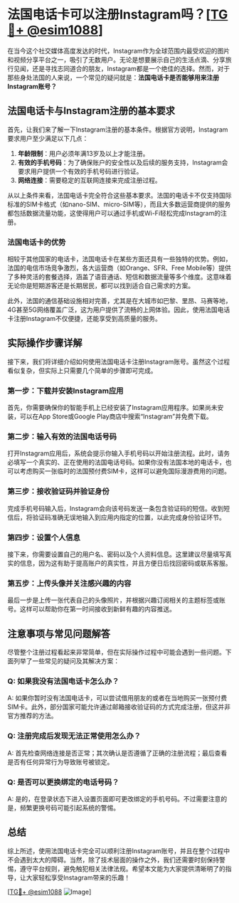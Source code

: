 # 法国电话卡可以注册Instagram吗？[[TG💪+ @esim1088](https://t.me/s/esim1088)]

在当今这个社交媒体高度发达的时代，Instagram作为全球范围内最受欢迎的图片和视频分享平台之一，吸引了无数用户。无论是想要展示自己的生活点滴、分享旅行见闻，还是寻找志同道合的朋友，Instagram都是一个绝佳的选择。然而，对于那些身处法国的人来说，一个常见的疑问就是：**法国电话卡是否能够用来注册Instagram账号？**

## 法国电话卡与Instagram注册的基本要求

首先，让我们来了解一下Instagram注册的基本条件。根据官方说明，Instagram要求用户至少满足以下几点：

1. **年龄限制**：用户必须年满13岁及以上才能注册。
2. **有效的手机号码**：为了确保账户的安全性以及后续的服务支持，Instagram会要求用户提供一个有效的手机号码进行验证。
3. **网络连接**：需要稳定的互联网连接来完成注册过程。

从以上条件来看，法国电话卡完全符合这些基本要求。法国的电话卡不仅支持国际标准的SIM卡格式（如nano-SIM、micro-SIM等），而且大多数运营商提供的服务都包括数据流量功能，这使得用户可以通过手机或Wi-Fi轻松完成Instagram的注册。

### 法国电话卡的优势

相较于其他国家的电话卡，法国电话卡在某些方面还具有一些独特的优势。例如，法国的电信市场竞争激烈，各大运营商（如Orange、SFR、Free Mobile等）提供了多种灵活的套餐选择，涵盖了语音通话、短信和数据流量等多个维度。这意味着无论你是短期游客还是长期居民，都可以找到适合自己需求的方案。

此外，法国的通信基础设施相对完善，尤其是在大城市如巴黎、里昂、马赛等地，4G甚至5G网络覆盖广泛，这为用户提供了流畅的上网体验。因此，使用法国电话卡注册Instagram不仅便捷，还能享受到高质量的服务。

## 实际操作步骤详解

接下来，我们将详细介绍如何使用法国电话卡注册Instagram账号。虽然这个过程看似复杂，但实际上只需要几个简单的步骤即可完成。

### 第一步：下载并安装Instagram应用

首先，你需要确保你的智能手机上已经安装了Instagram应用程序。如果尚未安装，可以在App Store或Google Play商店中搜索“Instagram”并免费下载。

### 第二步：输入有效的法国电话号码

打开Instagram应用后，系统会提示你输入手机号码以开始注册流程。此时，请务必填写一个真实的、正在使用的法国电话号码。如果你没有法国本地的电话卡，也可以考虑购买一张临时的法国预付费SIM卡，这样可以避免国际漫游费用的问题。

### 第三步：接收验证码并验证身份

完成手机号码输入后，Instagram会向该号码发送一条包含验证码的短信。收到短信后，将验证码准确无误地输入到应用内指定的位置，以此完成身份验证环节。

### 第四步：设置个人信息

接下来，你需要设置自己的用户名、密码以及个人资料信息。这里建议尽量填写真实的信息，因为这有助于提高账户的真实性，并且方便日后找回密码或联系客服。

### 第五步：上传头像并关注感兴趣的内容

最后一步是上传一张代表自己的头像照片，并根据兴趣订阅相关的主题标签或账号。这样可以帮助你在第一时间接收到新鲜有趣的内容推送。

## 注意事项与常见问题解答

尽管整个注册过程看起来非常简单，但在实际操作过程中可能会遇到一些问题。下面列举了一些常见的疑问及其解决方案：

### Q: 如果我没有法国电话卡怎么办？
A: 如果你暂时没有法国电话卡，可以尝试借用朋友的或者在当地购买一张预付费SIM卡。此外，部分国家可能允许通过邮箱接收验证码的方式完成注册，但这并非官方推荐的方法。

### Q: 注册完成后发现无法正常使用怎么办？
A: 首先检查网络连接是否正常；其次确认是否遵循了正确的注册流程；最后查看是否有任何异常行为导致账号被锁定。

### Q: 是否可以更换绑定的电话号码？
A: 是的，在登录状态下进入设置页面即可更改绑定的手机号码。不过需要注意的是，频繁更换号码可能引起系统的警惕。

## 总结

综上所述，使用法国电话卡完全可以顺利注册Instagram账号，并且在整个过程中不会遇到太大的障碍。当然，除了技术层面的操作之外，我们还需要时刻保持警惕，遵守平台规则，避免触犯相关法律法规。希望本文能为大家提供清晰明了的指导，让大家轻松享受Instagram带来的乐趣！

[[TG💪+ @esim1088](https://t.me/s/esim1088) ![Image](https://i.postimg.cc/4NQfJmqS/Snipaste-2025-05-13-00-14-12.png)]